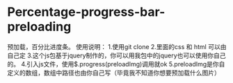 # Percentage-progress-bar-preloading
预加载，百分比进度条。
使用说明：
1.使用git clone 
2.里面的css 和 html 可以由自己定
3.这个js包基于jquery制作的，你可以用我包中的jquery也可以使用你自己的。
4.引入js文件，使用$.progress(preloadImg)调用就ok
5.preloadImg是你自定义的数组，数组中路径也由你自己写（毕竟我不知道你想要预加载什么图片）
